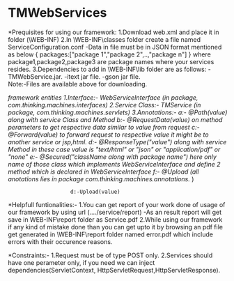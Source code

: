 # TMWebServices
*Prequisites for using our framework:
        1.Download web.xml and place it in folder (\WEB-INF)
        2.In \WEB-INF\classes folder create a file named ServiceConfiguration.conf 
                                                             -Data in file must be in JSON format mentioned as below
                                                              { packages:["package 1","package 2",..,"package n"] }
                                                              where package1,package2,package3 are package names where your services resides.
        3.Dependencies to add in \WEB-INF\lib folder are as follows:
                                                             -TMWebService.jar.
                                                             -itext jar file. 
                                                             -gson jar file.    
                                                     Note:-Files are available above for downloading. 
 
 *framework entities
        1.Interface:- WebServiceInterface (in package, com.thinking.machines.interfaces)
        2.Service Class:- TMService (in package, com.thinking.machines.servlets)
        3.Annotations:- a:- @Path(value) along with service Class and Method
                        b:- @RequestData(value) on method perameters to get respective data similar to value from request
                        c:- @Forward(value) to forward request to respective value it might be to another service or jsp,html.
                        d:- @ResponseType("value") along with service Method in these case value is "text/html" or "json" or "application/pdf" or "none"
                        e:- @Secured("className along with package name") here only name of those class which implements WebServiceInterface and define 2 method which is declared in WebServiceInterface                        f:- @Upload
                             (all anotations lies in package com.thinking.machines.annotations.* )
         
                        d:-Upload(value)
 *Helpfull funtionalities:-
       1.You can get report of your work done of usage of our framework by using url (..../service/report)
              -As an result report will get save in WEB-INF\report folder as Service.pdf
       2.While using our framework if any kind of mistake done than you can get upto it by browsing an pdf file get generated in \WEB-INF\report folder named error.pdf which include errors with their occurence reasons.
 
 *Constraints:-
        1.Request must be of type POST only.
        2.Services should have one perameter only, if you need we can inject dependencies(ServletContext, HttpServletRequest,HttpServletResponse).
        
